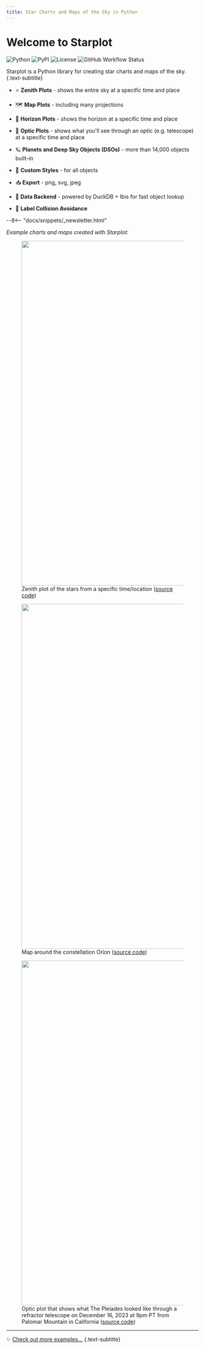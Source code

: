```yaml
---
title: Star Charts and Maps of the Sky in Python
---
```


# Welcome to Starplot

![Python](https://img.shields.io/pypi/pyversions/starplot?style=for-the-badge&color=6388b0)
![PyPI](https://img.shields.io/pypi/v/starplot?style=for-the-badge&color=57a8a8)
![License](https://img.shields.io/github/license/steveberardi/starplot?style=for-the-badge&color=8b63b0)
![GitHub Workflow Status](https://img.shields.io/github/actions/workflow/status/steveberardi/starplot/test.yml?style=for-the-badge&color=88b063)

Starplot is a Python library for creating star charts and maps of the sky.
{.text-subtitle}

- ⭐ **Zenith Plots** - shows the entire sky at a specific time and place

- 🗺️ **Map Plots** - including many projections

- 🌃 **Horizon Plots** - shows the horizon at a specific time and place

- 🔭 **Optic Plots** - shows what you'll see through an optic (e.g. telescope) at a specific time and place

- 🪐 **Planets and Deep Sky Objects (DSOs)** - more than 14,000 objects built-in

- 🎨 **Custom Styles** - for all objects

- 📥 **Export** - png, svg, jpeg

- 🚀 **Data Backend** - powered by DuckDB + Ibis for fast object lookup

- 🧭 **Label Collision Avoidance**


--8<-- "docs/snippets/_newsletter.html"


*Example charts and maps created with Starplot:*
<!-- {.text-subtitle} -->

<figure markdown>
  <img src="images/examples/star_chart_basic.png" height="900" width="900">
  <figcaption>Zenith plot of the stars from a specific time/location (<a href="/examples/star-chart-basic/">source code</a>)</figcaption>
</figure>

<figure markdown>
  <img src="images/examples/map_orion.png" width="900">
  <figcaption>Map around the constellation Orion (<a href="/examples/map-orion/">source code</a>)</figcaption>
</figure>


<figure markdown>
  <img src="images/examples/optic_m45.png" width="900">
  <figcaption>Optic plot that shows what The Pleiades looked like through a refractor telescope on December 16, 2023 at 9pm PT from Palomar Mountain in California (<a href="/examples/optic-m45/">source code</a>)</figcaption>
</figure>


---

✨ [Check out more examples...](examples.md)
{.text-subtitle}
